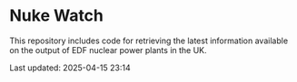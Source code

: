 # Nuke Watch

This repository includes code for retrieving the latest information available on the output of EDF nuclear power plants in the UK.

Last updated: 2025-04-15 23:14